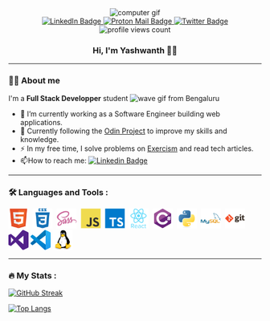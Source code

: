 <div id="header" align="center">
  <img src="https://media.giphy.com/media/v1.Y2lkPTc5MGI3NjExODlsOWp5b2w5ODZ6enE4eXphZ3c3azVidThxMGppcGxucWZqZm4wYyZlcD12MV9pbnRlcm5hbF9naWZfYnlfaWQmY3Q9cw/juua9i2c2fA0AIp2iq/giphy.gif" alt="computer gif" width="200"/>
  <div id="badges">
    <a href="https://www.linkedin.com/in/yashwanth1012">
      <img src="https://img.shields.io/badge/LinkedIn-0077B5?style=for-the-badge&logo=linkedin&logoColor=white" alt="LinkedIn Badge"/>
    </a>
    <a href="mailto:pyaswanth4@gmail.com">
      <img src="https://img.shields.io/badge/ProtonMail-8B89CC?style=for-the-badge&logo=protonmail&logoColor=white" alt="Proton Mail Badge">
    </a>
    <a href="https://twitter.com/PYaswanthreddy">
      <img src="https://img.shields.io/badge/Twitter-1DA1F2?style=for-the-badge&logo=twitter&logoColor=white" alt="Twitter Badge"/>
    </a>
  </div>
  <img src="https://komarev.com/ghpvc/?username=nineInchClous&style=flat-square&color=blue" alt="profile views count"/>
  
  ### Hi, I'm Yashwanth 👋🏻
</div>

---

### 👨‍💻 About me
I'm a **Full Stack Developper** student <img src="https://media.giphy.com/media/v1.Y2lkPTc5MGI3NjExN2FyMHk5b3liZWV3MGk3eTA2cG0zNmZkM2YybDV2NnF1Ym42ampkbyZlcD12MV9pbnRlcm5hbF9naWZfYnlfaWQmY3Q9cw/iJUhSOR9agCiXPFBqu/giphy.gif" alt="wave gif" width="30"> from Bengaluru 
- :telescope: I’m currently working as a Software Engineer building web applications.
- :seedling: Currently following the <a href="https://www.theodinproject.com/">Odin Project</a> to improve my skills and knowledge.
- :zap: In my free time, I solve problems on <a href="https://exercism.org/">Exercism</a> and read tech articles.
- :mailbox:How to reach me: [![Linkedin Badge](https://img.shields.io/badge/ProtonMail-8B89CC?style=flat&logo=protonmail&logoColor=white)](mailto:pyaswanth4@gmail.com)

---

### :hammer_and_wrench: Languages and Tools :
<div>
  <img src="https://github.com/devicons/devicon/blob/master/icons/html5/html5-original.svg" title="HTML5" alt="HTML" width="40" height="40"/>&nbsp;
  <img src="https://github.com/devicons/devicon/blob/master/icons/css3/css3-plain-wordmark.svg"  title="CSS3" alt="CSS" width="40" height="40"/>&nbsp;
  <img src="https://github.com/devicons/devicon/blob/master/icons/sass/sass-original.svg"  title="Sass" alt="Sass" width="40" height="40"/>&nbsp;
  <img src="https://github.com/devicons/devicon/blob/master/icons/javascript/javascript-original.svg" title="JavaScript" alt="JavaScript" width="40" height="40"/>&nbsp;
  <img src="https://github.com/devicons/devicon/blob/master/icons/typescript/typescript-original.svg" title="TypeScript" alt="TypeScript" width="40" height="40"/>&nbsp;
  <img src="https://github.com/devicons/devicon/blob/master/icons/react/react-original-wordmark.svg" title="React" alt="React" width="40" height="40"/>&nbsp;
  <!--<img src="https://github.com/devicons/devicon/blob/master/icons/nodejs/nodejs-original-wordmark.svg" title="NodeJS" alt="NodeJS" width="40" height="40"/>&nbsp;
  <img src="https://github.com/devicons/devicon/blob/master/icons/django/django-plain.svg" title="Django"  alt="Django" width="40" height="40"/>&nbsp;-->
  <img src="https://github.com/devicons/devicon/blob/master/icons/csharp/csharp-original.svg" title="C#"  alt="C#" width="40" height="40"/>&nbsp;
  <img src="https://github.com/devicons/devicon/blob/master/icons/python/python-original.svg" title="Python"  alt="Python" width="40" height="40"/>&nbsp;
  <img src="https://github.com/devicons/devicon/blob/master/icons/mysql/mysql-original-wordmark.svg" title="MySQL"  alt="MySQL" width="40" height="40"/>&nbsp;
  <img src="https://github.com/devicons/devicon/blob/master/icons/git/git-original-wordmark.svg" title="Git" **alt="Git" width="40" height="40"/>
  <img src="https://github.com/devicons/devicon/blob/master/icons/visualstudio/visualstudio-plain.svg" title="Visual Studio" **alt="Visual Studio" width="40" height="40"/>
  <img src="https://github.com/devicons/devicon/blob/master/icons/vscode/vscode-original.svg" title="VSCode" **alt="VSCode" width="40" height="40"/>
  <img src="https://github.com/devicons/devicon/blob/master/icons/linux/linux-original.svg" title="Linux" **alt="Linux" width="40" height="40"/>
</div>

---

### :fire: My Stats :
[![GitHub Streak](http://github-readme-streak-stats.herokuapp.com?user=nineInchClous&theme=dark&background=000000)](https://git.io/streak-stats)

[![Top Langs](https://github-readme-stats.vercel.app/api/top-langs/?username=nineInchClous&layout=compact&theme=vision-friendly-dark)](https://github.com/anuraghazra/github-readme-stats)






<!--
**nineInchClous/nineInchClous** is a ✨ _special_ ✨ repository because its `README.md` (this file) appears on your GitHub profile.

Here are some ideas to get you started:

- 🔭 I’m currently working on ...
- 🌱 I’m currently learning ...
- 👯 I’m looking to collaborate on ...
- 🤔 I’m looking for help with ...
- 💬 Ask me about ...
- 📫 How to reach me: ...
- 😄 Pronouns: ...
- ⚡ Fun fact: ...
-->
